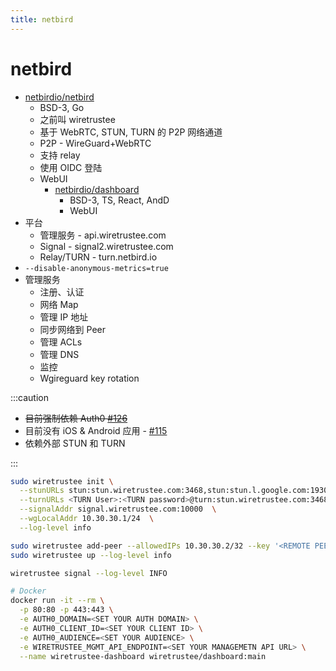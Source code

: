 ```yaml
---
title: netbird
---
```


# netbird

- [netbirdio/netbird](https://github.com/netbirdio/netbird)
  - BSD-3, Go
  - 之前叫 wiretrustee
  - 基于 WebRTC, STUN, TURN 的 P2P 网络通道
  - P2P - WireGuard+WebRTC
  - 支持  relay
  - 使用 OIDC 登陆
  - WebUI
    - [netbirdio/dashboard](https://github.com/netbirdio/dashboard)
      - BSD-3, TS, React, AndD
      - WebUI
- 平台
  - 管理服务 - api.wiretrustee.com
  - Signal - signal2.wiretrustee.com
  - Relay/TURN - turn.netbird.io
- `--disable-anonymous-metrics=true`
- 管理服务
  - 注册、认证
  - 网络 Map
  - 管理 IP 地址
  - 同步网络到 Peer
  - 管理 ACLs
  - 管理 DNS
  - 监控
  - Wgireguard key rotation

:::caution

- ~~目前强制依赖 Auth0 [#126](https://github.com/netbirdio/netbird/issues/126)~~
- 目前没有 iOS & Android 应用 - [#115](https://github.com/netbirdio/netbird/issues/115)
- 依赖外部 STUN 和 TURN

:::

```bash
sudo wiretrustee init \
  --stunURLs stun:stun.wiretrustee.com:3468,stun:stun.l.google.com:19302 \
  --turnURLs <TURN User>:<TURN password>@turn:stun.wiretrustee.com:3468  \
  --signalAddr signal.wiretrustee.com:10000  \
  --wgLocalAddr 10.30.30.1/24  \
  --log-level info

sudo wiretrustee add-peer --allowedIPs 10.30.30.2/32 --key '<REMOTE PEER WIREUARD PUBLIC KEY>'
sudo wiretrustee up --log-level info

wiretrustee signal --log-level INFO
```


```bash
# Docker
docker run -it --rm \
  -p 80:80 -p 443:443 \
  -e AUTH0_DOMAIN=<SET YOUR AUTH DOMAIN> \
  -e AUTH0_CLIENT_ID=<SET YOUR CLIENT ID> \
  -e AUTH0_AUDIENCE=<SET YOUR AUDIENCE> \
  -e WIRETRUSTEE_MGMT_API_ENDPOINT=<SET YOUR MANAGEMETN API URL> \
  --name wiretrustee-dashboard wiretrustee/dashboard:main
```
